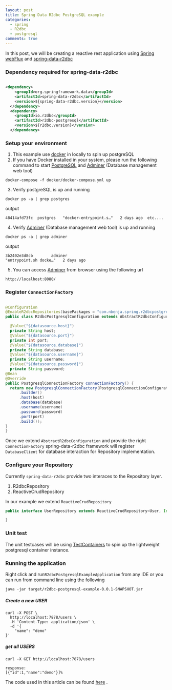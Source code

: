 ```yaml
---
layout: post
title: Spring Data R2dbc PostgreSQL example
categories:
  - spring
  - R2dbc
  - postgresql
comments: true
---
```

In this post, we will be creating a reactive rest application using [Spring webFlux](https://docs.spring.io/spring/docs/current/spring-framework-reference/web-reactive.html) and  [spring-data-r2dbc](https://github.com/spring-projects/spring-data-r2dbc)

### Dependency required for spring-data-r2dbc
```xml

<dependency>
    <groupId>org.springframework.data</groupId>
    <artifactId>spring-data-r2dbc</artifactId>
    <version>${spring-data-r2dbc.version}</version>
  </dependency>
  <dependency>
    <groupId>io.r2dbc</groupId>
    <artifactId>r2dbc-postgresql</artifactId>
    <version>${r2dbc.version}</version>
  </dependency>
```

### Setup your environment
1. This example use [docker](https://www.docker.com/) in locally to spin up postgreSQL
2. If you have Docker installed in your system, please run the following command to start
[PostgreSQL](https://www.postgresql.org/) and [Adminer](https://www.adminer.org/) (Database management web tool)

  ```properties
  docker-compose -f docker/docker-compose.yml up
  ```
3. Verify postgreSQL is up and running

  ```properties
  docker ps -a | grep postgres
  ```
output

  ```properties
  48414afd73fc  postgres   "docker-entrypoint.s…"   2 days ago  etc....

  ```
4. Verify [Adminer](https://www.adminer.org/) (Database management web tool) is up and running

  ```properties
  docker ps -a | grep adminer
  ```
output

  ```properties
  3b2402e3d8cb        adminer                                 "entrypoint.sh docke…"   2 days ago
  ```
  
5. You can access [Adminer](https://www.adminer.org/) from browser using the following url
  ```properties
  http://localhost:8080/
  ```

### Register `ConnectionFactory`

```java

@Configuration
@EnableR2dbcRepositories(basePackages = "com.nbenja.spring.r2dbcpostgresqlexample.repository")
public class R2dbcPostgresqlConfiguration extends AbstractR2dbcConfiguration {

  @Value("${datasource.host}")
  private String host;
  @Value("${datasource.port}")
  private int port;
  @Value("${datasource.database}")
  private String database;
  @Value("${datasource.username}")
  private String username;
  @Value("${datasource.password}")
  private String password;
@Bean
@Override
public PostgresqlConnectionFactory connectionFactory() {
  return new PostgresqlConnectionFactory(PostgresqlConnectionConfiguration
      .builder()
      .host(host)
      .database(database)
      .username(username)
      .password(password)
      .port(port)
      .build());
}
}
```
Once we extend `AbstractR2dbcConfiguration` and provide the right `ConnectionFactory` spring-data-r2dbc framework will register `DatabaseClient` for database interaction for Repository implementation.

### Configure your Repository

Currently `spring-data-r2dbc` provide two interaces to the Repository layer.

1. R2dbcRepository
2. ReactiveCrudRepository

In our example we extend `ReactiveCrudRepository`

```java
public interface UserRepository extends ReactiveCrudRepository<User, Integer> {

}

```


### Unit test

The unit testcases will be using [TestContainers](https://www.testcontainers.org/) to spin up the lightweight
postgresql container instance.

### Running the application
Right click and run`R2dbcPostgresqlExampleApplication` from any IDE or you can run
from command line using the following

```properties
java -jar target/r2dbc-postgresql-example-0.0.1-SNAPSHOT.jar
```

##### Create a new USER

```properties
curl -X POST \
  http://localhost:7878/users \
  -H 'Content-Type: application/json' \
  -d '{
	"name": "demo"
}'
```

##### get all USERS
```properties
curl -X GET http://localhost:7878/users

response:
[{"id":1,"name":"demo"}]%
```

The code used in this article can be found [here](https://github.com/nbenjamin/spring-data-r2dbc-examples/tree/master/r2dbc-postgresql-example) .

